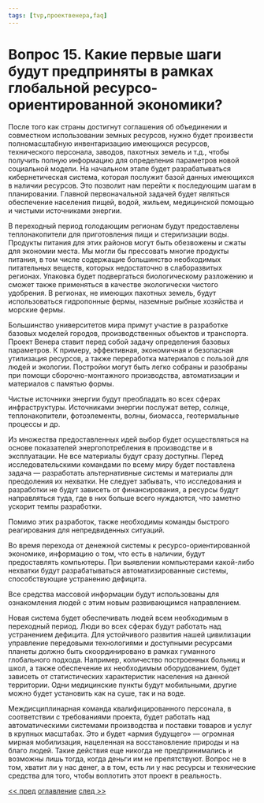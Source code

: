 ```yaml
---
tags: [tvp,проектвенера,faq]
---
```

# Вопрос 15. Какие первые шаги будут предприняты в рамках глобальной ресурсо-ориентированной экономики?

После того как страны достигнут соглашения об объединении и совместном использовании земных ресурсов, нужно будет произвести полномасштабную инвентаризацию имеющихся ресурсов, технического персонала, заводов, пахотных земель и т.д., чтобы получить полную информацию для определения параметров новой социальной модели. На начальном этапе будет разрабатываться кибернетическая система, которая послужит базой данных имеющихся в наличии ресурсов. Это позволит нам перейти к последующим шагам в планировании. Главной первоначальной задачей будет являться обеспечение населения пищей, водой, жильем, медицинской помощью и чистыми источниками энергии.

В переходный период голодающим регионам будут предоставлены теплонакопители для приготовления пищи и стерилизации воды. Продукты питания для этих районов могут быть обезвожены и сжаты для экономии места. Мы могли бы прессовать многие продукты питания, в том числе содержащие большинство необходимых питательных веществ, которых недостаточно в слаборазвитых регионах. Упаковка будет подвергаться биологическому разложению и сможет также применяться в качестве экологически чистого удобрения. В регионах, не имеющих пахотных земель, будут использоваться гидропонные фермы, наземные рыбные хозяйства и морские фермы.

Большинство университетов мира примут участие в разработке базовых моделей городов, производственных объектов и транспорта. Проект Венера ставит перед собой задачу определения базовых параметров. К примеру, эффективная, экономичная и безопасная утилизация ресурсов, а также переработка материалов с пользой для людей и экологии. Постройки могут быть легко собраны и разобраны при помощи сборочно-монтажного производства, автоматизации и материалов с памятью формы.

Чистые источники энергии будут преобладать во всех сферах инфраструктуры. Источниками энергии послужат ветер, солнце, теплонакопители, фотоэлементы, волны, биомасса, геотермальные процессы и др.

Из множества предоставленных идей выбор будет осуществляться на основе показателей энергопотребления в производстве и в эксплуатации. Не все материалы будут сразу доступны. Перед исследовательскими командами по всему миру будет поставлена задача — разработать альтернативные системы и материалы для преодоления их нехватки. Не следует забывать, что исследования и разработки не будут зависеть от финансирования, а ресурсы будут направляться туда, где в них больше всего нуждаются, что заметно ускорит темпы разработки.

Помимо этих разработок, также необходимы команды быстрого реагирования для непредвиденных ситуаций.

Во время перехода от денежной системы к ресурсо-ориентированной экономике, информацию о том, что есть в наличии, будут предоставлять компьютеры. При выявлении компьютерами какой-либо нехватки будут разрабатываться автоматизированные системы, способствующие устранению дефицита.

Все средства массовой информации будут использованы для ознакомления людей с этим новым развивающимся направлением.

Новая система будет обеспечивать людей всем необходимым в переходный период. Люди во всех сферах будут работать над устранением дефицита. Для устойчивого развития нашей цивилизации управление передовыми технологиями и доступными ресурсами планеты должно быть скоординировано в рамках гуманного глобального подхода. Например, количество построенных больниц и школ, а также обеспечение их необходимым оборудованием, будет зависеть от статистических характеристик населения на данной территории. Одни медицинские пункты будут мобильными, другие можно будет установить как на суше, так и на воде.

Междисциплинарная команда квалифицированного персонала, в соответствии с требованиями проекта, будет работать над автоматическими системами производства и поставки товаров и услуг в крупных масштабах. Это и будет «армия будущего» — огромная мирная мобилизация, нацеленная на восстановление природы и на благо людей. Такие действия еще никогда не предпринимались и возможны лишь тогда, когда деньги им не препятствуют. Вопрос не в том, хватит ли у нас денег, а в том, есть ли у нас ресурсы и технические средства для того, чтобы воплотить этот проект в реальность.

[<< пред](Вопрос%2014.%20Как%20будет%20происходить%20переход%20к%20предлагаемой%20системе.md) [оглавление](FAQ%20%D0%BF%D0%BE%20%D0%BF%D1%80%D0%BE%D0%B5%D0%BA%D1%82%D1%83%20%C2%AB%D0%92%D0%B5%D0%BD%D0%B5%D1%80%D0%B0%C2%BB.md) [след >>](Вопрос%2016.%20Каким%20Вам%20представляется%20«переломный%20момент».md)

